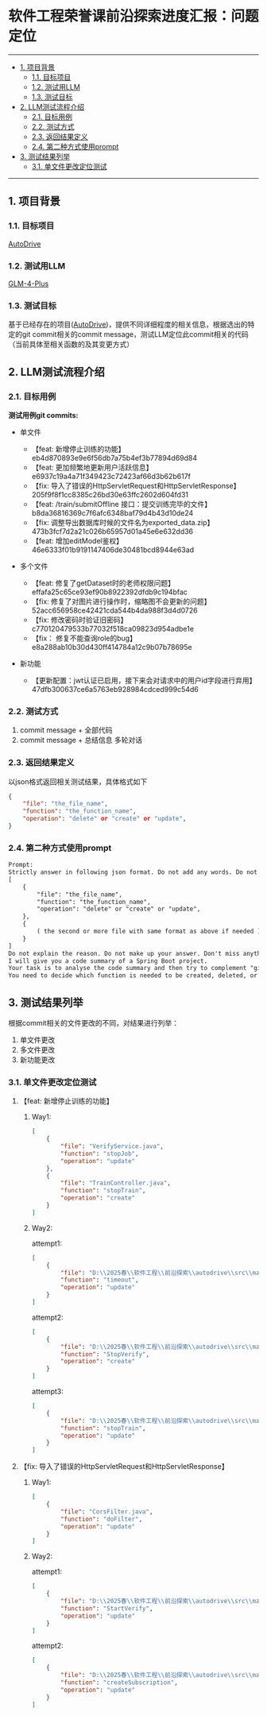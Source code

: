 # 软件工程荣誉课前沿探索进度汇报：问题定位

---

- [1. 项目背景](#1-项目背景)
    - [1.1. 目标项目](#11-目标项目)
    - [1.2. 测试用LLM](#12-测试用llm)
    - [1.3. 测试目标](#13-测试目标)
- [2. LLM测试流程介绍](#2-llm测试流程介绍)
    - [2.1. 目标用例](#21-目标用例)
    - [2.2. 测试方式](#22-测试方式)
    - [2.3. 返回结果定义](#23-返回结果定义)
    - [2.4. 第二种方式使用prompt](#24-第二种方式使用prompt)
- [3. 测试结果列举](#3-测试结果列举)
    - [3.1. 单文件更改定位测试](#31-单文件更改定位测试)

---

## 1. 项目背景

### 1.1. 目标项目

[AutoDrive](https://github.com/tangjiewei0336/autodrive)  

### 1.2. 测试用LLM

[GLM-4-Plus](https://open.bigmodel.cn/dev/api/normal-model/glm-4)  

### 1.3. 测试目标

基于已经存在的项目([AutoDrive](https://github.com/tangjiewei0336/autodrive))，提供不同详细程度的相关信息，根据选出的特定的git commit相关的commit message，测试LLM定位此commit相关的代码（当前具体至相关函数的及其变更方式）  

## 2. LLM测试流程介绍

### 2.1. 目标用例

**测试用例git commits:**  

- 单文件
    - 【feat: 新增停止训练的功能】  
        eb4d870893e9e6f56db7a75b4ef3b77894d69d84
    - 【feat: 更加频繁地更新用户活跃信息】  
        e6937c19a4a71f349423c72423af66d3b62b617f
    - 【fix: 导入了错误的HttpServletRequest和HttpServletResponse】  
        205f9f8f1cc8385c26bd30e63ffc2602d604fd31
    - 【feat: /train/submitOffline 接口：提交训练完毕的文件】  
        b8da36816369c7f6afc6348baf79d4b43d10de24
    - 【fix: 调整导出数据库时候的文件名为exported_data.zip】  
        473b3fcf7d2a21c026b65957d01a45e6e632dd36
    - 【feat: 增加editModel鉴权】  
        46e6333f01b9191147406de30481bcd8944e63ad

- 多个文件
    - 【feat: 修复了getDataset时的老师权限问题】  
        effafa25c65ce93ef90b8922392dfdb9c194bfac
    - 【fix: 修复了对图片进行操作时，缩略图不会更新的问题】  
        52acc656958ce42421cda544b4da988f3d4d0726
    - 【fix: 修改密码时验证旧密码】  
        c770120479533b77032f518ca09823d954adbe1e
    - 【fix： 修复不能查询role的bug】  
        e8a288ab10b30d430ff414784a12c9b07b78695e

- 新功能
    - 【更新配置：jwt认证已启用，接下来会对请求中的用户id字段进行弃用】  
        47dfb300637ce6a5763eb928984cdced999c54d6  

### 2.2. 测试方式

1. commit message + 全部代码  
2. commit message + 总结信息 多轮对话  

### 2.3. 返回结果定义

以json格式返回相关测试结果，具体格式如下  

```json
{
    "file": "the_file_name",
    "function": "the_function_name",
    "operation": "delete" or "create" or "update",
}
```

### 2.4. 第二种方式使用prompt

```txt
Prompt:
Strictly answer in following json format. Do not add any words. Do not add any comments. Do not make up parts. Do not prepend or append any words to the json.
[
    {
        "file": "the_file_name",
        "function": "the_function_name",
        "operation": "delete" or "create" or "update",
    },
    {
        ( the second or more file with same format as above if needed )
    }
]
Do not explain the reason. Do not make up your answer. Don't miss anything because of newlines and whitespaces.
I will give you a code summary of a Spring Boot project.
Your task is to analyse the code summary and then try to complement "git commit message".
You need to decide which function is needed to be created, deleted, or updated, and then reply with the format defined above.  
```

## 3. 测试结果列举

根据commit相关的文件更改的不同，对结果进行列举：  

1. 单文件更改  
2. 多文件更改  
3. 新功能更改

### 3.1. 单文件更改定位测试  

1. 【feat: 新增停止训练的功能】  
    1. Way1:  

        ```json
        [
            {
                "file": "VerifyService.java",
                "function": "stopJob",
                "operation": "update"
            },
            {
                "file": "TrainController.java",
                "function": "stopTrain",
                "operation": "create"
            }
        ]
        ```

    2. Way2:  

        attempt1:  

        ```json
        [
            {
                "file": "D:\\2025春\\软件工程\\前沿探索\\autodrive\\src\\main\\java\\com\\adas\\flask\\parameters\\StartVerify.java",
                "function": "timeout",
                "operation": "update"
            }
        ]
        ```

        attempt2:  

        ```json
        [
            {
                "file": "D:\\2025春\\软件工程\\前沿探索\\autodrive\\src\\main\\java\\com\\adas\\flask\\parameters\\StopVerify.java",
                "function": "StopVerify",
                "operation": "create"
            }
        ]
        ```

        attempt3:  

        ```json
        [
            {
                "file": "D:\\2025春\\软件工程\\前沿探索\\autodrive\\src\\main\\java\\com\\adas\\flask\\train\\TrainService.java",
                "function": "stopTrain",
                "operation": "update"
            }
        ]
        ```

2. 【fix: 导入了错误的HttpServletRequest和HttpServletResponse】 
    1. Way1:  

        ```json
        [
            {
                "file": "CorsFilter.java",
                "function": "doFilter",
                "operation": "update"
            }
        ]
        ```

    2. Way2:  

        attempt1:  

        ```json
        [
            {
                "file": "D:\\2025春\\软件工程\\前沿探索\\autodrive\\src\\main\\java\\com\\adas\\flask\\parameters\\StartVerify.java",
                "function": "StartVerify",
                "operation": "update"
            }
        ]
        ```

        attempt2:  

        ```json
        [
            {
                "file": "D:\\2025春\\软件工程\\前沿探索\\autodrive\\src\\main\\java\\com\\adas\\controller\\SubscriptionController.java",
                "function": "createSubscription",
                "operation": "update"
            }
        ]
        ```
